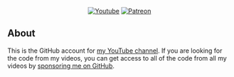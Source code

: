 <p align="center">
  <a href="https://www.youtube.com/c/adumb420?sub_confirmation=1"><img alt="Youtube" title="Youtube" src="https://img.shields.io/badge/-Subscribe-red?style=for-the-badge&logo=youtube&logoColor=white"/></a>
  <a href="https://github.com/sponsors/adumb-codes/"><img alt="Patreon" title="Patreon" src="https://img.shields.io/static/v1?label=Sponsor&message=%E2%9D%A4&logo=GitHub&color=%23E05D44&style=for-the-badge"/></a>
</p>

## About
This is the GitHub account for [my YouTube channel](https://www.youtube.com/c/adumb420?sub_confirmation=1). If you are looking for the code from my videos, you can get access to all of the code from all my videos by [sponsoring me on GitHub](https://github.com/sponsors/adumb-codes/).

